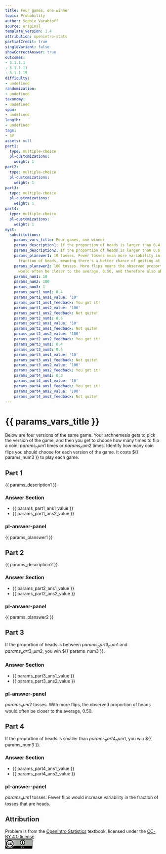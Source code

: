 ```yaml
---
title: Four games, one winner
topic: Probability
author: Sophie Varabioff
source: original
template_version: 1.4
attribution: openintro-stats
partialCredit: true
singleVariant: false
showCorrectAnswer: true
outcomes:
- 3.1.1.1
- 3.1.1.11
- 3.1.1.15
difficulty:
- undefined
randomization:
- undefined
taxonomy:
- undefined
span:
- undefined
length:
- undefined
tags:
- SV
assets: null
part1:
  type: multiple-choice
  pl-customizations:
    weight: 1
part2:
  type: multiple-choice
  pl-customizations:
    weight: 1
part3:
  type: multiple-choice
  pl-customizations:
    weight: 1
part4:
  type: multiple-choice
  pl-customizations:
    weight: 1
myst:
  substitutions:
    params_vars_title: Four games, one winner
    params_description1: If the proportion of heads is larger than 0.4, you win $1.
    params_description2: If the proportion of heads is larger than 0.6, you win $1.
    params_planswer1: 10 tosses. Fewer tosses mean more variability in the sample
      fraction of heads, meaning there's a better chance of getting at least 0.4 heads.
    params_planswer2: 100 tosses. More flips means the observed proportion of heads
      would often be closer to the average, 0.50, and therefore also above 0.6.
    params_num1: 10
    params_num2: 100
    params_num3: 1
    params_part1_num1: 0.4
    params_part1_ans1_value: '10'
    params_part1_ans1_feedback: You got it!
    params_part1_ans2_value: '100'
    params_part1_ans2_feedback: Not quite!
    params_part2_num1: 0.6
    params_part2_ans1_value: '10'
    params_part2_ans1_feedback: Not quite!
    params_part2_ans2_value: '100'
    params_part2_ans2_feedback: You got it!
    params_part3_num1: 0.4
    params_part3_num2: 0.6
    params_part3_ans1_value: '10'
    params_part3_ans1_feedback: Not quite!
    params_part3_ans2_value: '100'
    params_part3_ans2_feedback: You got it!
    params_part4_num1: 0.3
    params_part4_ans1_value: '10'
    params_part4_ans1_feedback: You got it!
    params_part4_ans2_value: '100'
    params_part4_ans2_feedback: Not quite!
---
```

# {{ params_vars_title }}
Below are four versions of the same game. Your archnemesis gets to pick the version of the game, and then you get to choose how many times to flip a coin: ${{ params_num1 }}$ times or ${{ params_num2 }}$ times. Identify how many coin flips you should choose for each version of the game. It costs ${{ params_num3 }} to play each game.

## Part 1

{{ params_description1 }}

### Answer Section

- {{ params_part1_ans1_value }}
- {{ params_part1_ans2_value }}

### pl-answer-panel

{{ params_planswer1 }}

## Part 2

{{ params_description2 }}

### Answer Section

- {{ params_part2_ans1_value }}
- {{ params_part2_ans2_value }}

### pl-answer-panel

{{ params_planswer2 }}

## Part 3

If the proportion of heads is between ${{ params_part3_num1 }}$ and ${{ params_part3_num2 }}$, you win ${{ params_num3 }}.

### Answer Section

- {{ params_part3_ans1_value }}
- {{ params_part3_ans2_value }}

### pl-answer-panel

${{ params_num2 }}$ tosses. With more flips, the observed proportion of heads would often be closer to the average, 0.50.

## Part 4

If the proportion of heads is smaller than ${{ params_part4_num1 }}$, you win ${{ params_num3 }}.

### Answer Section

- {{ params_part4_ans1_value }}
- {{ params_part4_ans2_value }}

### pl-answer-panel

${{ params_num1 }}$ tosses. Fewer flips would increase variability in the fraction of tosses that are heads.

## Attribution

Problem is from the [OpenIntro Statistics](https://openintro.org/book/os/) textbook, licensed under the [CC-BY 4.0 license](https://creativecommons.org/licenses/by/4.0/).<br>![Image representing the Creative Commons 4.0 BY license.](https://raw.githubusercontent.com/firasm/bits/master/by.png)